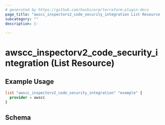 ```yaml
---
# generated by https://github.com/hashicorp/terraform-plugin-docs
page_title: "awscc_inspectorv2_code_security_integration List Resource - terraform-provider-awscc"
subcategory: ""
description: |-
  
---
```


# awscc_inspectorv2_code_security_integration (List Resource)



## Example Usage

```terraform
list "awscc_inspectorv2_code_security_integration" "example" {
  provider = awscc
}
```

<!-- schema generated by tfplugindocs -->
## Schema
